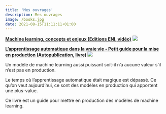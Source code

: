 ```yaml
---
title: 'Mes ouvrages'
description: Mes ouvrages
image: /books.jpg
date: 2021-08-15T11:11:11+01:00
---
```


**[Machine learning, concepts et enjeux (Editions ENI, vidéo)](https://www.editions-eni.fr/video/machine-learning-concepts-et-enjeux-vt2ml)**
[<img src="/eni.jpeg">](https://www.editions-eni.fr/video/machine-learning-concepts-et-enjeux-vt2ml)

**[L’apprentissage automatique dans la vraie vie -
Petit guide pour la mise en production (Autopublication, livre)](https://leanpub.com/machinelearningenproduction)**
[<img src="/guide.jpeg">](https://leanpub.com/machinelearningenproduction)

Un modèle de machine learning aussi puissant soit-il n’a aucune valeur s’il n’est pas en production.

Le temps où l’apprentissage automatique était magique est dépassé. Ce qu’on veut aujourd’hui, ce sont des modèles en production qui apportent une plus-value.

Ce livre est un guide pour mettre en production des modèles de machine learning.